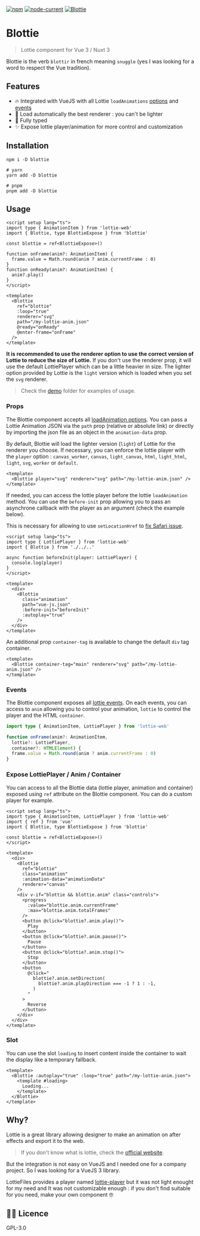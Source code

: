 [![npm](https://img.shields.io/npm/v/blottie)](https://www.npmjs.com/package/blottie) [![node-current](https://img.shields.io/node/v/blottie)](https://nodejs.org/) [![Blottie](https://img.shields.io/endpoint?url=https://cloud.cypress.io/badge/simple/k3qz2d/main&style=flat&logo=cypress)](https://cloud.cypress.io/projects/k3qz2d/runs)

# Blottie

> Lottie component for Vue 3 / Nuxt 3

Blottie is the verb `blottir` in french meaning `snuggle` (yes I was looking for a word to respect the Vue tradition).

## Features

- 🔥 Integrated with VueJS with all Lottie `loadAnimations` [options](https://github.com/airbnb/lottie-web#other-loading-options) and [events](https://github.com/airbnb/lottie-web#events)
- 🚀 Load automatically the best renderer : you can't be lighter
- 📠 Fully typed
- ✨ Expose lottie player/animation for more control and customization

## Installation

```shell
npm i -D blottie

# yarn
yarn add -D blottie

# pnpm
pnpm add -D blottie
```

## Usage

```vue
<script setup lang="ts">
import type { AnimationItem } from 'lottie-web'
import { Blottie, type BlottieExpose } from 'blottie'

const blottie = ref<BlottieExpose>()

function onFrame(anim?: AnimationItem) {
  frame.value = Math.round(anim ? anim.currentFrame : 0)
}
function onReady(anim?: AnimationItem) {
  anim?.play()
}
</script>

<template>
  <Blottie
    ref="blottie"
    :loop="true"
    renderer="svg"
    path="/my-lottie-anim.json"
    @ready="onReady"
    @enter-frame="onFrame"
  />
</template>
```

**It is recommended to use the renderer option to use the correct version of Lottie to reduce the size of Lottie.**
If you don't use the renderer prop, it will use the default LottiePlayer which can be a little heavier in size. The lighter option provided by Lottie is the `light` version which is loaded when you set the `svg` renderer.

> Check the [demo](https://github.com/Applelo/blottie/blob/main/demo/src/App.vue) folder for examples of usage.

### Props

The Blottie component accepts all [loadAnimation options](https://github.com/airbnb/lottie-web#other-loading-options). You can pass a Lottie Animation JSON via the `path` prop (relative or absolute link) or directly by importing the json file as an object in the `animation-data` prop.

By default, Blottie will load the lighter version (`light`) of Lottie for the renderer you choose. If necessary, you can enforce the lottie player with the `player` option : `canvas_worker`, `canvas`, `light_canvas`, `html`, `light_html`, `light`, `svg`, `worker` or `default`.

```vue
<template>
  <Blottie player="svg" renderer="svg" path="/my-lottie-anim.json" />
</template>
```

If needed, you can access the lottie player before the lottie `loadAnimation` method. You can use the `before-init` prop allowing you to pass an asynchrone callback with the player as an argument (check the example below).

This is necessary for allowing to use `setLocationHref` to [fix Safari issue](https://github.com/airbnb/lottie-web#issues).

```vue
<script setup lang="ts">
import type { LottiePlayer } from 'lottie-web'
import { Blottie } from './../..'

async function beforeInit(player: LottiePlayer) {
  console.log(player)
}
</script>

<template>
  <div>
    <Blottie
      class="animation"
      path="vue-js.json"
      :before-init="beforeInit"
      :autoplay="true"
    />
  </div>
</template>
```

An additional prop `container-tag` is available to change the default `div` tag container.

```vue
<template>
  <Blottie container-tag="main" renderer="svg" path="/my-lottie-anim.json" />
</template>
```

### Events

The Blottie component exposes all [lottie events](https://github.com/airbnb/lottie-web#events). On each events, you can access to `anim` allowing you to control your animation, `lottie` to control the player and the HTML `container`.

```ts
import type { AnimationItem, LottiePlayer } from 'lottie-web'

function onFrame(anim?: AnimationItem,
  lottie?: LottiePlayer,
  container?: HTMLElement) {
  frame.value = Math.round(anim ? anim.currentFrame : 0)
}
```

### Expose LottiePlayer / Anim / Container

You can access to all the Blottie data (lottie player, animation and container) exposed using `ref` attribute on the Blottie component. You can do a custom player for example.

```vue
<script setup lang="ts">
import type { AnimationItem, LottiePlayer } from 'lottie-web'
import { ref } from 'vue'
import { Blottie, type BlottieExpose } from 'blottie'

const blottie = ref<BlottieExpose>()
</script>

<template>
  <div>
    <Blottie
      ref="blottie"
      class="animation"
      :animation-data="animationData"
      renderer="canvas"
    />
    <div v-if="blottie && blottie.anim" class="controls">
      <progress
        :value="blottie.anim.currentFrame"
        :max="blottie.anim.totalFrames"
      />
      <button @click="blottie?.anim.play()">
        Play
      </button>
      <button @click="blottie?.anim.pause()">
        Pause
      </button>
      <button @click="blottie?.anim.stop()">
        Stop
      </button>
      <button
        @click="
          blottie?.anim.setDirection(
            blottie?.anim.playDirection === -1 ? 1 : -1,
          )
        "
      >
        Reverse
      </button>
    </div>
  </div>
</template>
```

### Slot

You can use the slot `loading` to insert content inside the container to wait the display like a temporary fallback.

```vue
<template>
  <Blottie :autoplay="true" :loop="true" path="/my-lottie-anim.json">
    <template #loading>
      Loading...
    </template>
  </Blottie>
</template>
```

## Why?

Lottie is a great library allowing designer to make an animation on after effects and export it to the web.

> If you don't know what is lottie, check the [official website](https://airbnb.io/lottie/#/).

But the integration is not easy on VueJS and I needed one for a company project. So I was looking for a VueJS 3 library.

LottieFiles provides a player named [lottie-player](https://github.com/LottieFiles/lottie-player) but it was not light enought for my need and It was not customizable enough : if you don't find suitable for you need, make your own component 🤓

## 👨‍💼 Licence

GPL-3.0
